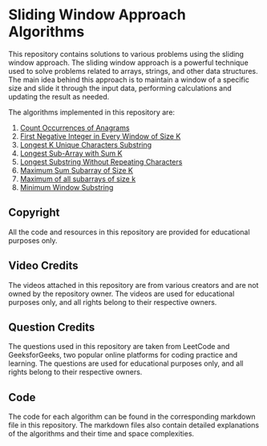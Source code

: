 # Sliding Window Approach Algorithms

This repository contains solutions to various problems using the sliding window approach. The sliding window approach is a powerful technique used to solve problems related to arrays, strings, and other data structures. The main idea behind this approach is to maintain a window of a specific size and slide it through the input data, performing calculations and updating the result as needed.

The algorithms implemented in this repository are:

1. [Count Occurrences of Anagrams](#count-occurrences-of-anagrams)
2. [First Negative Integer in Every Window of Size K](#first-negative-integer-in-every-window-of-size-k)
3. [Longest K Unique Characters Substring](#longest-k-unique-characters-substring)
4. [Longest Sub-Array with Sum K](#longest-sub-array-with-sum-k)
5. [Longest Substring Without Repeating Characters](#longest-substring-without-repeating-characters)
6. [Maximum Sum Subarray of Size K](#maximum-sum-subarray-of-size-k)
7. [Maximum of all subarrays of size k](#maximum-of-all-subarrays-of-size-k)
8. [Minimum Window Substring](#minimum-window-substring)

## Copyright

All the code and resources in this repository are provided for educational purposes only.

## Video Credits

The videos attached in this repository are from various creators and are not owned by the repository owner. The videos are used for educational purposes only, and all rights belong to their respective owners.

## Question Credits

The questions used in this repository are taken from LeetCode and GeeksforGeeks, two popular online platforms for coding practice and learning. The questions are used for educational purposes only, and all rights belong to their respective owners.

## Code
The code for each algorithm can be found in the corresponding markdown file in this repository. The markdown files also contain detailed explanations of the algorithms and their time and space complexities.


